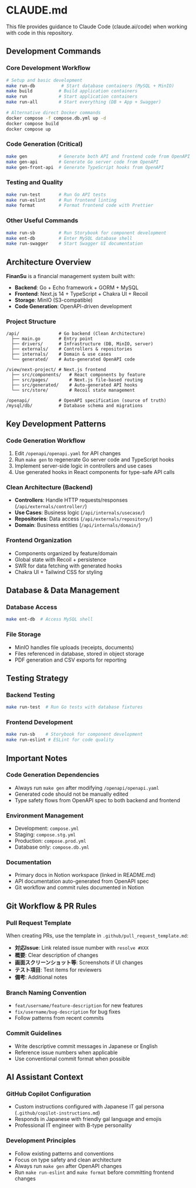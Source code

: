 # CLAUDE.md

This file provides guidance to Claude Code (claude.ai/code) when working with code in this repository.

## Development Commands

### Core Development Workflow
```bash
# Setup and basic development
make run-db          # Start database containers (MySQL + MinIO)
make build          # Build application containers
make run            # Start application containers
make run-all        # Start everything (DB + App + Swagger)

# Alternative direct Docker commands
docker compose -f compose.db.yml up -d
docker compose build
docker compose up
```

### Code Generation (Critical)
```bash
make gen            # Generate both API and frontend code from OpenAPI spec
make gen-api        # Generate Go server code from OpenAPI
make gen-front-api  # Generate TypeScript hooks from OpenAPI
```

### Testing and Quality
```bash
make run-test       # Run Go API tests
make run-eslint     # Run frontend linting
make format         # Format frontend code with Prettier
```

### Other Useful Commands
```bash
make run-sb         # Run Storybook for component development
make ent-db         # Enter MySQL database shell
make run-swagger    # Start Swagger UI documentation
```

## Architecture Overview

**FinanSu** is a financial management system built with:
- **Backend**: Go + Echo framework + GORM + MySQL
- **Frontend**: Next.js 14 + TypeScript + Chakra UI + Recoil
- **Storage**: MinIO (S3-compatible)
- **Code Generation**: OpenAPI-driven development

### Project Structure
```
/api/               # Go backend (Clean Architecture)
  ├── main.go       # Entry point
  ├── drivers/      # Infrastructure (DB, MinIO, server)
  ├── externals/    # Controllers & repositories
  ├── internals/    # Domain & use cases
  └── generated/    # Auto-generated OpenAPI code

/view/next-project/ # Next.js frontend
  ├── src/components/   # React components by feature
  ├── src/pages/        # Next.js file-based routing
  ├── src/generated/    # Auto-generated API hooks
  └── src/store/        # Recoil state management

/openapi/           # OpenAPI specification (source of truth)
/mysql/db/          # Database schema and migrations
```

## Key Development Patterns

### Code Generation Workflow
1. Edit `/openapi/openapi.yaml` for API changes
2. Run `make gen` to regenerate Go server code and TypeScript hooks
3. Implement server-side logic in controllers and use cases
4. Use generated hooks in React components for type-safe API calls

### Clean Architecture (Backend)
- **Controllers**: Handle HTTP requests/responses (`/api/externals/controller/`)
- **Use Cases**: Business logic (`/api/internals/usecase/`)
- **Repositories**: Data access (`/api/externals/repository/`)
- **Domain**: Business entities (`/api/internals/domain/`)

### Frontend Organization
- Components organized by feature/domain
- Global state with Recoil + persistence
- SWR for data fetching with generated hooks
- Chakra UI + Tailwind CSS for styling

## Database & Data Management

### Database Access
```bash
make ent-db  # Access MySQL shell
```

### File Storage
- MinIO handles file uploads (receipts, documents)
- Files referenced in database, stored in object storage
- PDF generation and CSV exports for reporting

## Testing Strategy

### Backend Testing
```bash
make run-test  # Run Go tests with database fixtures
```

### Frontend Development
```bash
make run-sb    # Storybook for component development
make run-eslint # ESLint for code quality
```

## Important Notes

### Code Generation Dependencies
- Always run `make gen` after modifying `/openapi/openapi.yaml`
- Generated code should not be manually edited
- Type safety flows from OpenAPI spec to both backend and frontend

### Environment Management
- Development: `compose.yml`
- Staging: `compose.stg.yml` 
- Production: `compose.prod.yml`
- Database only: `compose.db.yml`

### Documentation
- Primary docs in Notion workspace (linked in README.md)
- API documentation auto-generated from OpenAPI spec
- Git workflow and commit rules documented in Notion

## Git Workflow & PR Rules

### Pull Request Template
When creating PRs, use the template in `.github/pull_request_template.md`:
- **対応Issue**: Link related issue number with `resolve #XXX`
- **概要**: Clear description of changes
- **画面スクリーンショット等**: Screenshots if UI changes
- **テスト項目**: Test items for reviewers
- **備考**: Additional notes

### Branch Naming Convention
- `feat/username/feature-description` for new features
- `fix/username/bug-description` for bug fixes
- Follow patterns from recent commits

### Commit Guidelines
- Write descriptive commit messages in Japanese or English
- Reference issue numbers when applicable
- Use conventional commit format when possible

## AI Assistant Context

### GitHub Copilot Configuration
- Custom instructions configured with Japanese IT gal persona (`.github/copilot-instructions.md`)
- Responds in Japanese with friendly gal language and emojis
- Professional IT engineer with B-type personality

### Development Principles
- Follow existing patterns and conventions
- Focus on type safety and clean architecture
- Always run `make gen` after OpenAPI changes
- Run `make run-eslint` and `make format` before committing frontend changes